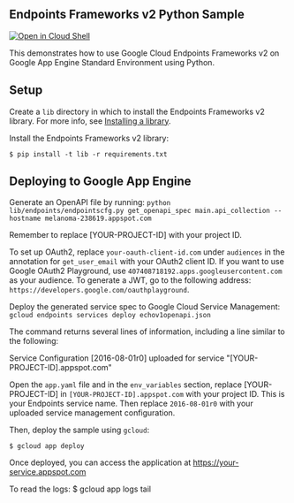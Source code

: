 ## Endpoints Frameworks v2 Python Sample

[![Open in Cloud Shell][shell_img]][shell_link]

[shell_img]: http://gstatic.com/cloudssh/images/open-btn.png
[shell_link]: https://console.cloud.google.com/cloudshell/open?git_repo=https://github.com/DavidKleinberg/Bio-Photonics.git/README.md

This demonstrates how to use Google Cloud Endpoints Frameworks v2 on Google App Engine Standard Environment using Python.

## Setup

Create a `lib` directory in which to install the Endpoints Frameworks v2 library. For more info, see [Installing a library](https://cloud.google.com/appengine/docs/python/tools/using-libraries-python-27#installing_a_library).

Install the Endpoints Frameworks v2 library:

    $ pip install -t lib -r requirements.txt

## Deploying to Google App Engine

Generate an OpenAPI file by running: `python lib/endpoints/endpointscfg.py get_openapi_spec main.api_collection --hostname melanoma-238619.appspot.com`

Remember to replace [YOUR-PROJECT-ID] with your project ID.

To set up OAuth2, replace `your-oauth-client-id.com` under `audiences` in the annotation for `get_user_email` with your OAuth2 client ID. If you want to use Google OAuth2 Playground, use `407408718192.apps.googleusercontent.com` as your audience. To generate a JWT, go to the following address: `https://developers.google.com/oauthplayground`.

Deploy the generated service spec to Google Cloud Service Management: `gcloud endpoints services deploy echov1openapi.json`

The command returns several lines of information, including a line similar to the following:

   Service Configuration [2016-08-01r0] uploaded for service "[YOUR-PROJECT-ID].appspot.com"

Open the `app.yaml` file and in the `env_variables` section, replace [YOUR-PROJECT-ID] in `[YOUR-PROJECT-ID].appspot.com` with your project ID. This is your Endpoints service name. Then replace `2016-08-01r0` with your uploaded service management configuration.

Then, deploy the sample using `gcloud`:

    $ gcloud app deploy

Once deployed, you can access the application at https://your-service.appspot.com

To read the logs:
	$ gcloud app logs tail
